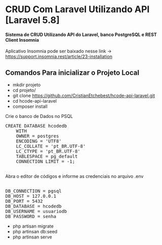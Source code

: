 # CRUD Com Laravel Utilizando API [Laravel 5.8]
#### Sistema de CRUD Utilizando API do Laravel, banco PostgreSQL e REST Client Insomnia

Aplicativo Insomnia pode ser baixado nesse link -> https://support.insomnia.rest/article/23-installation


## Comandos Para inicializar o Projeto Local
- mkdir projeto
- cd projeto/
- git clone https://github.com/CristianEtchebest/hcode-api-laravel.git
- cd hcode-api-laravel
- composer install

Crie o banco de Dados no PSQL
<pre>
CREATE DATABASE hcodedb
    WITH 
    OWNER = postgres
    ENCODING = 'UTF8'
    LC_COLLATE = 'pt_BR.UTF-8'
    LC_CTYPE = 'pt_BR.UTF-8'
    TABLESPACE = pg_default
    CONNECTION LIMIT = -1;
    </pre>
    
Abra o editor de códigos e informe as credenciais no arquivo .env
<pre> 
DB_CONNECTION = pgsql
DB_HOST = 127.0.0.1
DB_PORT = 5432
DB_DATABASE = hcodedb
DB_USERNAME = usuariodb
DB_PASSWORD = senha
</pre>

- php artisan migrate
- php artinsan db:seed
- php artinsan serve

